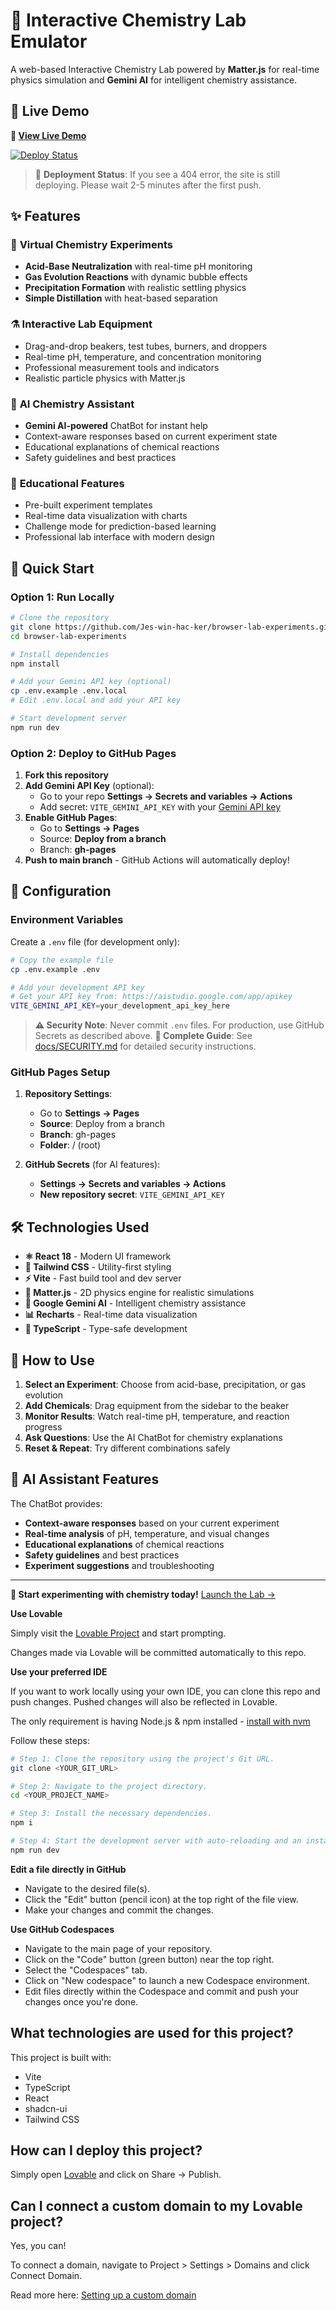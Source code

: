 # 🧪 Interactive Chemistry Lab Emulator

A web-based Interactive Chemistry Lab powered by **Matter.js** for real-time physics simulation and **Gemini AI** for intelligent chemistry assistance.

## 🌟 Live Demo

**🔗 [View Live Demo](https://jes-win-hac-ker.github.io/browser-lab-experiments/)**

[![Deploy Status](https://github.com/Jes-win-hac-ker/browser-lab-experiments/actions/workflows/deploy.yml/badge.svg)](https://github.com/Jes-win-hac-ker/browser-lab-experiments/actions/workflows/deploy.yml)

> 🔄 **Deployment Status**: If you see a 404 error, the site is still deploying. Please wait 2-5 minutes after the first push.

## ✨ Features

### 🔬 **Virtual Chemistry Experiments**
- **Acid-Base Neutralization** with real-time pH monitoring
- **Gas Evolution Reactions** with dynamic bubble effects  
- **Precipitation Formation** with realistic settling physics
- **Simple Distillation** with heat-based separation

### ⚗️ **Interactive Lab Equipment**
- Drag-and-drop beakers, test tubes, burners, and droppers
- Real-time pH, temperature, and concentration monitoring
- Professional measurement tools and indicators
- Realistic particle physics with Matter.js

### 🤖 **AI Chemistry Assistant**
- **Gemini AI-powered** ChatBot for instant help
- Context-aware responses based on current experiment state
- Educational explanations of chemical reactions
- Safety guidelines and best practices

### 🎯 **Educational Features**
- Pre-built experiment templates
- Real-time data visualization with charts
- Challenge mode for prediction-based learning
- Professional lab interface with modern design

## 🚀 Quick Start

### **Option 1: Run Locally**

```bash
# Clone the repository
git clone https://github.com/Jes-win-hac-ker/browser-lab-experiments.git
cd browser-lab-experiments

# Install dependencies
npm install

# Add your Gemini API key (optional)
cp .env.example .env.local
# Edit .env.local and add your API key

# Start development server
npm run dev
```

### **Option 2: Deploy to GitHub Pages**

1. **Fork this repository**
2. **Add Gemini API Key** (optional):
   - Go to your repo **Settings → Secrets and variables → Actions**
   - Add secret: `VITE_GEMINI_API_KEY` with your [Gemini API key](https://makersuite.google.com/app/apikey)
3. **Enable GitHub Pages**:
   - Go to **Settings → Pages**
   - Source: **Deploy from a branch**
   - Branch: **gh-pages**
4. **Push to main branch** - GitHub Actions will automatically deploy!

## 🔧 Configuration

### **Environment Variables**

Create a `.env` file (for development only):

```bash
# Copy the example file
cp .env.example .env

# Add your development API key
# Get your API key from: https://aistudio.google.com/app/apikey
VITE_GEMINI_API_KEY=your_development_api_key_here
```

> **⚠️ Security Note**: Never commit `.env` files. For production, use GitHub Secrets as described above.
> **📖 Complete Guide**: See [docs/SECURITY.md](docs/SECURITY.md) for detailed security instructions.

### **GitHub Pages Setup**

1. **Repository Settings**:
   - Go to **Settings → Pages**
   - **Source**: Deploy from a branch
   - **Branch**: gh-pages
   - **Folder**: / (root)

2. **GitHub Secrets** (for AI features):
   - **Settings → Secrets and variables → Actions**
   - **New repository secret**: `VITE_GEMINI_API_KEY`

## 🛠️ Technologies Used

- **⚛️ React 18** - Modern UI framework
- **🎨 Tailwind CSS** - Utility-first styling
- **⚡ Vite** - Fast build tool and dev server
- **🎲 Matter.js** - 2D physics engine for realistic simulations
- **🤖 Google Gemini AI** - Intelligent chemistry assistance
- **📊 Recharts** - Real-time data visualization
- **🔧 TypeScript** - Type-safe development

## 🧪 How to Use

1. **Select an Experiment**: Choose from acid-base, precipitation, or gas evolution
2. **Add Chemicals**: Drag equipment from the sidebar to the beaker
3. **Monitor Results**: Watch real-time pH, temperature, and reaction progress
4. **Ask Questions**: Use the AI ChatBot for chemistry explanations
5. **Reset & Repeat**: Try different combinations safely

## 🤖 AI Assistant Features

The ChatBot provides:
- **Context-aware responses** based on your current experiment
- **Real-time analysis** of pH, temperature, and visual changes
- **Educational explanations** of chemical reactions
- **Safety guidelines** and best practices
- **Experiment suggestions** and troubleshooting

---

**🧪 Start experimenting with chemistry today!** [Launch the Lab →](https://jes-win-hac-ker.github.io/browser-lab-experiments/)

**Use Lovable**

Simply visit the [Lovable Project](https://lovable.dev/projects/115ff1ee-abd4-477e-8549-dc10a506817c) and start prompting.

Changes made via Lovable will be committed automatically to this repo.

**Use your preferred IDE**

If you want to work locally using your own IDE, you can clone this repo and push changes. Pushed changes will also be reflected in Lovable.

The only requirement is having Node.js & npm installed - [install with nvm](https://github.com/nvm-sh/nvm#installing-and-updating)

Follow these steps:

```sh
# Step 1: Clone the repository using the project's Git URL.
git clone <YOUR_GIT_URL>

# Step 2: Navigate to the project directory.
cd <YOUR_PROJECT_NAME>

# Step 3: Install the necessary dependencies.
npm i

# Step 4: Start the development server with auto-reloading and an instant preview.
npm run dev
```

**Edit a file directly in GitHub**

- Navigate to the desired file(s).
- Click the "Edit" button (pencil icon) at the top right of the file view.
- Make your changes and commit the changes.

**Use GitHub Codespaces**

- Navigate to the main page of your repository.
- Click on the "Code" button (green button) near the top right.
- Select the "Codespaces" tab.
- Click on "New codespace" to launch a new Codespace environment.
- Edit files directly within the Codespace and commit and push your changes once you're done.

## What technologies are used for this project?

This project is built with:

- Vite
- TypeScript
- React
- shadcn-ui
- Tailwind CSS

## How can I deploy this project?

Simply open [Lovable](https://lovable.dev/projects/115ff1ee-abd4-477e-8549-dc10a506817c) and click on Share -> Publish.

## Can I connect a custom domain to my Lovable project?

Yes, you can!

To connect a domain, navigate to Project > Settings > Domains and click Connect Domain.

Read more here: [Setting up a custom domain](https://docs.lovable.dev/features/custom-domain#custom-domain)
